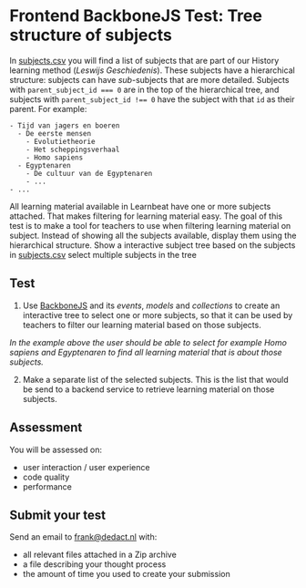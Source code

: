 # Frontend BackboneJS Test: Tree structure of subjects

In [subjects.csv](subjects.csv) you will find a list of subjects that are part of our History learning method (_Leswijs Geschiedenis_). 
These subjects have a hierarchical structure: subjects can have _sub_-subjects that are more detailed. 
Subjects with `parent_subject_id === 0` are in the top of the hierarchical tree, and subjects with `parent_subject_id !== 0` have the subject with that `id` as their parent.
For example:

```
- Tijd van jagers en boeren
  - De eerste mensen
    - Evolutietheorie
    - Het scheppingsverhaal
    - Homo sapiens
  - Egyptenaren
    - De cultuur van de Egyptenaren
    - ...
- ...
```

All learning material available in Learnbeat have one or more subjects attached. 
That makes filtering for learning material easy. 
The goal of this test is to make a tool for teachers to use when filtering learning material on subject. 
Instead of showing all the subjects available, display them using the hierarchical structure.
Show a interactive subject tree based on the subjects in [subjects.csv](subjects.csv) select multiple subjects in the tree

## Test

1. Use [BackboneJS](http://backbonejs.org/) and its _events_, _models_ and _collections_ to create an interactive tree 
to select one or more subjects, 
so that it can be used by teachers to filter our learning material based on those subjects. 

_In the example above the user should be able to select for example *Homo sapiens* and *Egyptenaren* 
to find all learning material that is about those subjects._

2. Make a separate list of the selected subjects. This is the list that would be send to a backend service to retrieve learning material on those subjects.

## Assessment

You will be assessed on:

* user interaction / user experience
* code quality 
* performance

## Submit your test

Send an email to frank@dedact.nl with:
- all relevant files attached in a Zip archive
- a file describing your thought process
- the amount of time you used to create your submission


